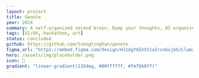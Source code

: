 ```yaml
---
layout: project
title: Genote
year: 2024
summary: A self-organized second brain. Dump your thoughts, AI organizes. Created at the LlamaIndex RAG hackathon. 
tags: [UI/UX, hackathon, art]
status: concluded
github: https://github.com/tsengtinghan/genote
figma_url: "https://embed.figma.com/design/HJ1dgYAZnVz1oIrsnGxjbh/LlamaIndex-RAG-Hackathon---Genote-UI?node-id=0-1&embed-host=share"
hero: /assets/img/placeholder.png
icon: 📒
gradient: "linear-gradient(135deg, #00fff7ff, #fe7bb8ff)"
---
```

